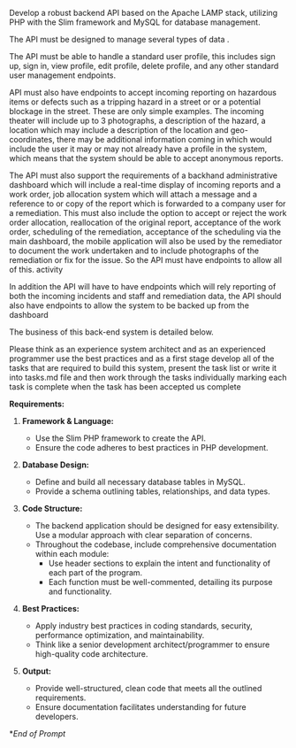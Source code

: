 Develop a robust backend API based on the Apache LAMP stack, utilizing PHP with the Slim framework and MySQL for database management.

The API must be designed to manage several types of data .

The API must be able to handle a standard user profile, this includes sign up, sign in, view profile, edit profile, delete profile, and any other standard user management endpoints. 

API must also have endpoints to accept incoming reporting on hazardous items or defects such as a tripping hazard in a street or or a potential blockage in the street. These are only simple examples. The incoming theater will include up to 3 photographs, a description of the hazard, a location which may include a description of the location and geo-coordinates, there may be additional information coming in which would include the user it may or may not already have a profile in the system, which means that the system should be able to accept anonymous reports. 

The API must also support the requirements of a backhand administrative dashboard which will include a real-time display of incoming reports and a work order, job allocation system which will attach a message and a reference to or copy of the report which is forwarded to a company user for a remediation.  This must also include the option to accept or reject the work order allocation, reallocation of the original report, acceptance of the work order, scheduling of the remediation, acceptance of the scheduling via the main dashboard, the mobile application will also be used by the remediator to document the work undertaken and to include photographs of the remediation or fix for the issue. So the API must have endpoints to allow all of this. activity 

In addition the API will have to have endpoints which will rely reporting of both the incoming incidents and staff and remediation data, the API should also have endpoints to allow the system to be backed up from the dashboard 

The business of this back-end system is detailed below. 

Please think as an experience system architect and as an experienced programmer use the best practices and as a first stage develop all of the tasks that are required to build this system, present the task list or write it into tasks.md file and then work through the tasks individually marking each task is complete when the task has been accepted us complete



**Requirements:**

1. **Framework & Language:**
   - Use the Slim PHP framework to create the API.
   - Ensure the code adheres to best practices in PHP development.

2. **Database Design:**
   - Define and build all necessary database tables in MySQL.
   - Provide a schema outlining tables, relationships, and data types.

3. **Code Structure:**
   - The backend application should be designed for easy extensibility. Use a modular approach with clear separation of concerns.
   - Throughout the codebase, include comprehensive documentation within each module:
     - Use header sections to explain the intent and functionality of each part of the program.
     - Each function must be well-commented, detailing its purpose and functionality.

4. **Best Practices:**
   - Apply industry best practices in coding standards, security, performance optimization, and maintainability.
   - Think like a senior development architect/programmer to ensure high-quality code architecture.

5. **Output:** 
   - Provide well-structured, clean code that meets all the outlined requirements.
   - Ensure documentation facilitates understanding for future developers.

**End of Prompt*
